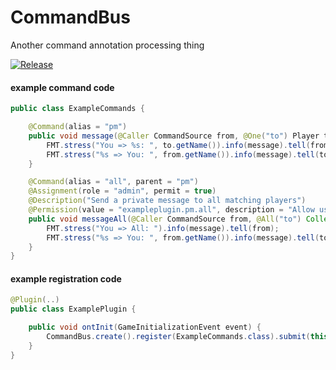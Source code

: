 # CommandBus
Another command annotation processing thing

[![Release](https://jitpack.io/v/dags-/CommandBus.svg)](https://jitpack.io/dags-/CommandBus)


#### example command code
```java
public class ExampleCommands {

    @Command(alias = "pm")
    public void message(@Caller CommandSource from, @One("to") Player to, @Join("message") String message) {
        FMT.stress("You => %s: ", to.getName()).info(message).tell(from);
        FMT.stress("%s => You: ", from.getName()).info(message).tell(to);
    }

    @Command(alias = "all", parent = "pm")
    @Assignment(role = "admin", permit = true)
    @Description("Send a private message to all matching players")
    @Permission(value = "exampleplugin.pm.all", description = "Allow use of the '/pm all' command")
    public void messageAll(@Caller CommandSource from, @All("to") Collection<Player> to, @Join("message") String message) {
        FMT.stress("You => All: ").info(message).tell(from);
        FMT.stress("%s => You: ", from.getName()).info(message).tell(to);
    }
}
```

#### example registration code
```java
@Plugin(..)
public class ExamplePlugin {

    public void ontInit(GameInitializationEvent event) {
        CommandBus.create().register(ExampleCommands.class).submit(this);
    }
}
```
